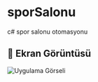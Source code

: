 # sporSalonu
c# spor salonu otomasyonu
## 📸 Ekran Görüntüsü

![Uygulama Görseli](https://user-images.githubusercontent.com/1234567890/abcde.png)

